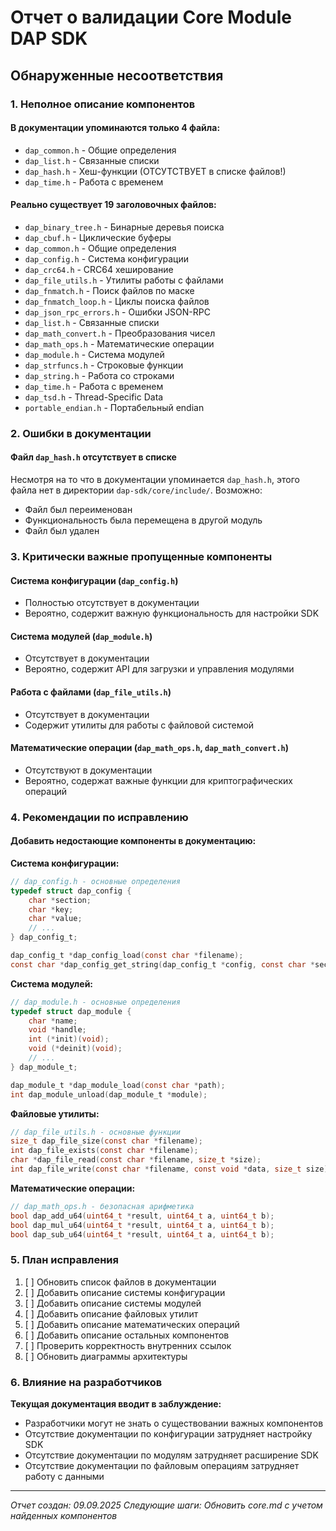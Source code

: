 # Отчет о валидации Core Module DAP SDK

## Обнаруженные несоответствия

### 1. Неполное описание компонентов

#### В документации упоминаются только 4 файла:
- `dap_common.h` - Общие определения
- `dap_list.h` - Связанные списки
- `dap_hash.h` - Хеш-функции (ОТСУТСТВУЕТ в списке файлов!)
- `dap_time.h` - Работа с временем

#### Реально существует 19 заголовочных файлов:
- `dap_binary_tree.h` - Бинарные деревья поиска
- `dap_cbuf.h` - Циклические буферы
- `dap_common.h` - Общие определения
- `dap_config.h` - Система конфигурации
- `dap_crc64.h` - CRC64 хеширование
- `dap_file_utils.h` - Утилиты работы с файлами
- `dap_fnmatch.h` - Поиск файлов по маске
- `dap_fnmatch_loop.h` - Циклы поиска файлов
- `dap_json_rpc_errors.h` - Ошибки JSON-RPC
- `dap_list.h` - Связанные списки
- `dap_math_convert.h` - Преобразования чисел
- `dap_math_ops.h` - Математические операции
- `dap_module.h` - Система модулей
- `dap_strfuncs.h` - Строковые функции
- `dap_string.h` - Работа со строками
- `dap_time.h` - Работа с временем
- `dap_tsd.h` - Thread-Specific Data
- `portable_endian.h` - Портабельный endian

### 2. Ошибки в документации

#### Файл `dap_hash.h` отсутствует в списке
Несмотря на то что в документации упоминается `dap_hash.h`, этого файла нет в директории `dap-sdk/core/include/`. Возможно:
- Файл был переименован
- Функциональность была перемещена в другой модуль
- Файл был удален

### 3. Критически важные пропущенные компоненты

#### Система конфигурации (`dap_config.h`)
- Полностью отсутствует в документации
- Вероятно, содержит важную функциональность для настройки SDK

#### Система модулей (`dap_module.h`)
- Отсутствует в документации
- Вероятно, содержит API для загрузки и управления модулями

#### Работа с файлами (`dap_file_utils.h`)
- Отсутствует в документации
- Содержит утилиты для работы с файловой системой

#### Математические операции (`dap_math_ops.h`, `dap_math_convert.h`)
- Отсутствуют в документации
- Вероятно, содержат важные функции для криптографических операций

### 4. Рекомендации по исправлению

#### Добавить недостающие компоненты в документацию:

**Система конфигурации:**
```c
// dap_config.h - основные определения
typedef struct dap_config {
    char *section;
    char *key;
    char *value;
    // ...
} dap_config_t;

dap_config_t *dap_config_load(const char *filename);
const char *dap_config_get_string(dap_config_t *config, const char *section, const char *key);
```

**Система модулей:**
```c
// dap_module.h - основные определения
typedef struct dap_module {
    char *name;
    void *handle;
    int (*init)(void);
    void (*deinit)(void);
    // ...
} dap_module_t;

dap_module_t *dap_module_load(const char *path);
int dap_module_unload(dap_module_t *module);
```

**Файловые утилиты:**
```c
// dap_file_utils.h - основные функции
size_t dap_file_size(const char *filename);
int dap_file_exists(const char *filename);
char *dap_file_read(const char *filename, size_t *size);
int dap_file_write(const char *filename, const void *data, size_t size);
```

**Математические операции:**
```c
// dap_math_ops.h - безопасная арифметика
bool dap_add_u64(uint64_t *result, uint64_t a, uint64_t b);
bool dap_mul_u64(uint64_t *result, uint64_t a, uint64_t b);
bool dap_sub_u64(uint64_t *result, uint64_t a, uint64_t b);
```

### 5. План исправления

1. [ ] Обновить список файлов в документации
2. [ ] Добавить описание системы конфигурации
3. [ ] Добавить описание системы модулей
4. [ ] Добавить описание файловых утилит
5. [ ] Добавить описание математических операций
6. [ ] Добавить описание остальных компонентов
7. [ ] Проверить корректность внутренних ссылок
8. [ ] Обновить диаграммы архитектуры

### 6. Влияние на разработчиков

**Текущая документация вводит в заблуждение:**
- Разработчики могут не знать о существовании важных компонентов
- Отсутствие документации по конфигурации затрудняет настройку SDK
- Отсутствие документации по модулям затрудняет расширение SDK
- Отсутствие документации по файловым операциям затрудняет работу с данными

---

*Отчет создан: 09.09.2025*
*Следующие шаги: Обновить core.md с учетом найденных компонентов*

